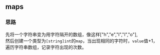 ## maps  

### 思路  

先将一个字符串变为用字符隔开的数组，像这样["h","e","l","l","o"],  
然后创建一个类型为`[string]int`的`map`，当出现相同的字符时，`value`值+1，  
遍历字符串数组，记录字符出现的次数。    
